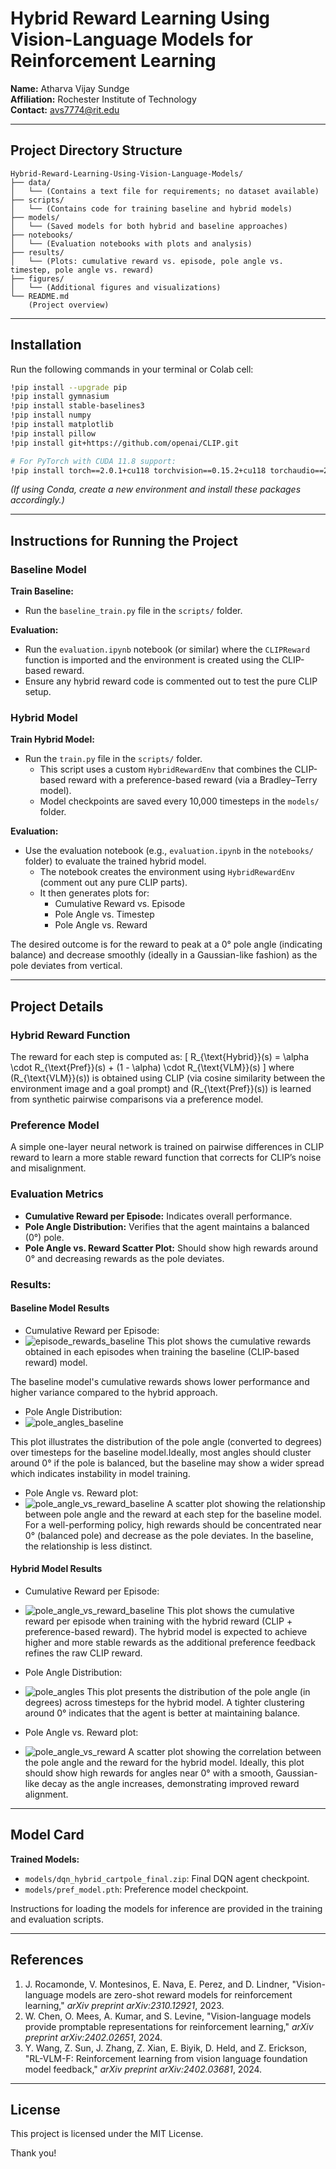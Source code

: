 # Hybrid Reward Learning Using Vision-Language Models for Reinforcement Learning

**Name:** Atharva Vijay Sundge  
**Affiliation:** Rochester Institute of Technology  
**Contact:** [avs7774@rit.edu](mailto:avs7774@rit.edu)

---

## Project Directory Structure

```
Hybrid-Reward-Learning-Using-Vision-Language-Models/
├── data/  
│   └── (Contains a text file for requirements; no dataset available)
├── scripts/  
│   └── (Contains code for training baseline and hybrid models)
├── models/  
│   └── (Saved models for both hybrid and baseline approaches)
├── notebooks/  
│   └── (Evaluation notebooks with plots and analysis)
├── results/  
│   └── (Plots: cumulative reward vs. episode, pole angle vs. timestep, pole angle vs. reward)
├── figures/  
│   └── (Additional figures and visualizations)
└── README.md  
    (Project overview)
```

---

## Installation

Run the following commands in your terminal or Colab cell:

```bash
!pip install --upgrade pip
!pip install gymnasium
!pip install stable-baselines3
!pip install numpy
!pip install matplotlib
!pip install pillow
!pip install git+https://github.com/openai/CLIP.git

# For PyTorch with CUDA 11.8 support:
!pip install torch==2.0.1+cu118 torchvision==0.15.2+cu118 torchaudio==2.0.2 --extra-index-url https://download.pytorch.org/whl/cu118
```

*(If using Conda, create a new environment and install these packages accordingly.)*

---

## Instructions for Running the Project

### Baseline Model

**Train Baseline:**
- Run the `baseline_train.py` file in the `scripts/` folder.

**Evaluation:**
- Run the `evaluation.ipynb` notebook (or similar) where the `CLIPReward` function is imported and the environment is created using the CLIP-based reward.
- Ensure any hybrid reward code is commented out to test the pure CLIP setup.

### Hybrid Model

**Train Hybrid Model:**
- Run the `train.py` file in the `scripts/` folder.
  - This script uses a custom `HybridRewardEnv` that combines the CLIP-based reward with a preference-based reward (via a Bradley–Terry model).
  - Model checkpoints are saved every 10,000 timesteps in the `models/` folder.

**Evaluation:**
- Use the evaluation notebook (e.g., `evaluation.ipynb` in the `notebooks/` folder) to evaluate the trained hybrid model.
  - The notebook creates the environment using `HybridRewardEnv` (comment out any pure CLIP parts).
  - It then generates plots for:
    - Cumulative Reward vs. Episode
    - Pole Angle vs. Timestep
    - Pole Angle vs. Reward

The desired outcome is for the reward to peak at a 0° pole angle (indicating balance) and decrease smoothly (ideally in a Gaussian-like fashion) as the pole deviates from vertical.

---

## Project Details

### Hybrid Reward Function
The reward for each step is computed as:
\[
R_{\text{Hybrid}}(s) = \alpha \cdot R_{\text{Pref}}(s) + (1 - \alpha) \cdot R_{\text{VLM}}(s)
\]
where \(R_{\text{VLM}}(s)\) is obtained using CLIP (via cosine similarity between the environment image and a goal prompt) and \(R_{\text{Pref}}(s)\) is learned from synthetic pairwise comparisons via a preference model.

### Preference Model
A simple one-layer neural network is trained on pairwise differences in CLIP reward to learn a more stable reward function that corrects for CLIP’s noise and misalignment.

### Evaluation Metrics
- **Cumulative Reward per Episode:** Indicates overall performance.
- **Pole Angle Distribution:** Verifies that the agent maintains a balanced (0°) pole.
- **Pole Angle vs. Reward Scatter Plot:** Should show high rewards around 0° and decreasing rewards as the pole deviates.

  
### Results:
#### Baseline Model Results
- Cumulative Reward per Episode:
- ![episode_rewards_baseline](https://github.com/user-attachments/assets/2d1f7c3b-70eb-492b-8123-3fd3e0377390)
 This plot shows the cumulative rewards obtained in each episodes when training the baseline (CLIP-based reward) model.
 
 The baseline model's cumulative rewards shows lower performance and higher variance compared to the hybrid approach.


- Pole Angle Distribution:
- ![pole_angles_baseline](https://github.com/user-attachments/assets/ea8b26c6-730b-4101-bd60-380a0c2ff1bf)

 This plot illustrates the distribution of the pole angle (converted to degrees) over timesteps for the baseline model.Ideally, most angles should cluster around 0° if the pole is balanced, but the baseline may show a wider spread which indicates instability in model training.


- Pole Angle vs. Reward plot:
- ![pole_angle_vs_reward_baseline](https://github.com/user-attachments/assets/bc9f77db-1704-4623-89ca-de40f1f06863)
 A scatter plot showing the relationship between pole angle and the reward at each step for the baseline model. For a well-performing policy, high rewards should be concentrated near 0° (balanced pole) and decrease as the pole deviates. In the baseline, the relationship is less distinct.



#### Hybrid Model Results
- Cumulative Reward per Episode:
- ![pole_angle_vs_reward_baseline](https://github.com/user-attachments/assets/4ad78177-a2cc-4fb8-bc9f-055ba5bf1185)
 This plot shows the cumulative reward per episode when training with the hybrid reward (CLIP + preference-based reward). The hybrid model is expected to achieve higher and more stable rewards as the additional preference feedback refines the raw CLIP reward.


- Pole Angle Distribution:
- ![pole_angles](https://github.com/user-attachments/assets/d0eb159b-b635-4787-9efd-17713f3daa24)
 This plot presents the distribution of the pole angle (in degrees) across timesteps for the hybrid model. A tighter clustering around 0° indicates that the agent is better at maintaining balance.


- Pole Angle vs. Reward plot:
- ![pole_angle_vs_reward](https://github.com/user-attachments/assets/4036b167-7e19-49a1-bbeb-a23e80afc2d4)
 A scatter plot showing the correlation between the pole angle and the reward for the hybrid model. Ideally, this plot should show high rewards for angles near 0° with a smooth, Gaussian-like decay as the angle increases, demonstrating improved reward alignment.



---

## Model Card

**Trained Models:**
- `models/dqn_hybrid_cartpole_final.zip`: Final DQN agent checkpoint.
- `models/pref_model.pth`: Preference model checkpoint.

Instructions for loading the models for inference are provided in the training and evaluation scripts.

---

## References

1. J. Rocamonde, V. Montesinos, E. Nava, E. Perez, and D. Lindner, "Vision-language models are zero-shot reward models for reinforcement learning," *arXiv preprint arXiv:2310.12921*, 2023.
2. W. Chen, O. Mees, A. Kumar, and S. Levine, "Vision-language models provide promptable representations for reinforcement learning," *arXiv preprint arXiv:2402.02651*, 2024.
3. Y. Wang, Z. Sun, J. Zhang, Z. Xian, E. Biyik, D. Held, and Z. Erickson, "RL-VLM-F: Reinforcement learning from vision language foundation model feedback," *arXiv preprint arXiv:2402.03681*, 2024.

---

## License

This project is licensed under the MIT License. 

Thank you!
